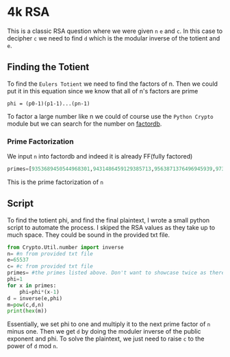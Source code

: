# 4k RSA
This is a classic RSA question where we were given `n` `e` and `c`. In this case to decipher `c` we need to find `d` which is the modular inverse of the totient and `e`. 
## Finding the Totient
To find the `Eulers Totient` we need to find the factors of n. Then we could put it in this equation since we know that all of n's factors are prime
```
phi = (p0-1)(p1-1)...(pn-1)
```
To factor a large number like n we could of course use the `Python Crypto` module but we can search for the number on [factordb](www.factordb.com).
### Prime Factorization
We input `n` into factordb and indeed it is already FF(fully factored)
```python
primes=[9353689450544968301,9431486459129385713,9563871376496945939,9734621099746950389,9736426554597289187,10035211751896066517,10040518276351167659,10181432127731860643,10207091564737615283,10435329529687076341,10498390163702844413,10795203922067072869,11172074163972443279,11177660664692929397,11485099149552071347,11616532426455948319,11964233629849590781,11992188644420662609,12084363952563914161,12264277362666379411,12284357139600907033,12726850839407946047,13115347801685269351,13330028326583914849,13447718068162387333,13554661643603143669,13558122110214876367,13579057804448354623,13716062103239551021,13789440402687036193,13856162412093479449,13857614679626144761,14296909550165083981,14302754311314161101,14636284106789671351,14764546515788021591,14893589315557698913,15067220807972526163,15241351646164982941,15407706505172751449,15524931816063806341,15525253577632484267,15549005882626828981,15687871802768704433,15720375559558820789,15734713257994215871,15742065469952258753,15861836139507191959,16136191597900016651,16154675571631982029,16175693991682950929,16418126406213832189,16568399117655835211,16618761350345493811,16663643217910267123,16750888032920189263,16796967566363355967,16842398522466619901,17472599467110501143,17616950931512191043,17825248785173311981,18268960885156297373,18311624754015021467,18415126952549973977]
```
This is the prime factorization of `n`
## Script
To find the totient phi, and find the final plaintext, I wrote a small python script to automate the process. I skiped the RSA values as they take up to much space. They could be sound in the provided txt file.
```python
from Crypto.Util.number import inverse
n= #n from provided txt file
e=65537
c= #c from provided txt file
primes= #the primes listed above. Don't want to showcase twice as there is quite a lot of them.
phi=1
for x in primes:
    phi=phi*(x-1)
d = inverse(e,phi)
m=pow(c,d,n)
print(hex(m))
```
Essentially, we set phi to one and multiply it to the next prime factor of `n` minus one. Then we get `d` by doing the moduler inverse of the public exponent and phi. To solve the plaintext, we just need to raise `c` to the power of `d` mod `n`.
